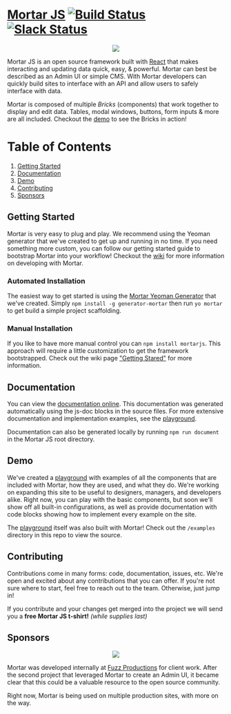 # [Mortar JS](http://mortarjs.io) [![Build Status](https://img.shields.io/travis/MortarJS/Mortar-JS/dev.svg?style=flat)](https://travis-ci.org/MortarJS/Mortar-JS) [![Slack Status](https://fuzz-opensource.herokuapp.com/badge.svg)](https://fuzz-opensource.herokuapp.com/)

<p align="center">
  <img src="https://cdn.rawgit.com/fuzz-productions/mortar-js/dev/assets/logo.svg" />
</p>

Mortar JS is an open source framework built with [React](https://facebook.github.io/react/) that makes interacting and updating data quick, easy, & powerful.  Mortar can best be described as an Admin UI or simple CMS. With Mortar developers can quickly build sites to interface with an API and allow users to safely interface with data.

Mortar is composed of multiple *Bricks* (components) that work together to display and edit data.  Tables, modal windows, buttons, form inputs & more are all included.  Checkout the [demo](http://playground.mortarjs.io) to see the Bricks in action!

# Table of Contents
1. [Getting Started](#getting-started)
2. [Documentation](#documentation)
3. [Demo](#demo)
4. [Contributing](#contributing)
5. [Sponsors](#sponsors)


## Getting Started
Mortar is very easy to plug and play.  We recommend using the Yeoman generator that we've created to get up and running in no time.  If you need something more custom, you can follow our getting started guide to bootstrap Mortar into your workflow!  Checkout the [wiki](https://github.com/fuzz-productions/Mortar-JS/wiki) for more information on developing with Mortar.

### Automated Installation
The easiest way to get started is using the [Mortar Yeoman Generator](https://github.com/fuzz-productions/generator-mortar) that we've created.  Simply `npm install -g generator-mortar` then run `yo mortar` to get build a simple project scaffolding.

### Manual Installation
If you like to have more manual control you can `npm install mortarjs`. This approach will require a little customization to get the framework bootstrapped.  Check out the wiki page ["Getting Stared"](https://github.com/fuzz-productions/Mortar-JS/wiki/Getting-Started) for more information.

## Documentation
You can view the [documentation online](https://doclets.io/fuzz-productions/Mortar-JS/master).  This documentation was generated automatically using the js-doc blocks in the source files.  For more extensive documentation and implementation examples, see the [playground](http://playground.mortarjs.io).

Documentation can also be generated locally by running `npm run document` in the Mortar JS root directory.

## Demo
We've created a [playground](http://playground.mortarjs.io) with examples of all the components that are included with Mortar, how they are used, and what they do.  We're working on expanding this site to be useful to designers, managers, and developers alike.  Right now, you can play with the basic components, but soon we'll show off all built-in configurations, as well as provide documentation with code blocks showing how to implement every example on the site.

The [playground](http://playground.mortarjs.io) itself was also built with Mortar! Check out the `/examples` directory in this repo to view the source.

## Contributing
Contributions come in many forms: code, documentation, issues, etc.  We're open and excited about any contributions that you can offer.  If you're not sure where to start, feel free to reach out to the team.  Otherwise, just jump in!

If you contribute and your changes get merged into the project we will send you a __free Mortar JS t-shirt!__ _(while supplies last)_

## Sponsors
<p align="center">
  <img src="https://avatars3.githubusercontent.com/u/3419382?v=3&s=200" />
</p>

Mortar was developed internally at [Fuzz Productions](http://www.fuzzproductions.com) for client work.  After the second project that leveraged Mortar to create an Admin UI, it became clear that this could be a valuable resource to the open source community.

Right now, Mortar is being used on multiple production sites, with more on the way.
